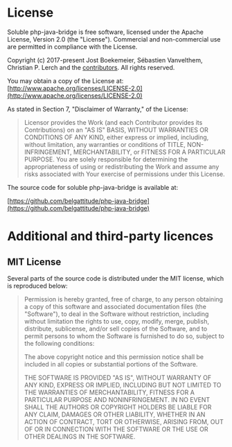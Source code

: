# License

Soluble php-java-bridge is free software, licensed under the Apache License, Version 2.0 (the
"License"). Commercial and non-commercial use are permitted in compliance with
the License.


Copyright (c) 2017-present Jost Boekemeier, Sébastien Vanvelthem, Christian P. Lerch and the
[contributors](https://github.com/belgattitude/php-java-bridge/blob/master/CREDITS.md).
All rights reserved.

You may obtain a copy of the License at:
[http://www.apache.org/licenses/LICENSE-2.0](http://www.apache.org/licenses/LICENSE-2.0)


As stated in Section 7, "Disclaimer of Warranty," of the License:

> Licensor provides the Work (and each Contributor provides its Contributions)
> on an "AS IS" BASIS, WITHOUT WARRANTIES OR CONDITIONS OF ANY KIND, either
> express or implied, including, without limitation, any warranties or
> conditions of TITLE, NON-INFRINGEMENT, MERCHANTABILITY, or FITNESS FOR A
> PARTICULAR PURPOSE. You are solely responsible for determining the
> appropriateness of using or redistributing the Work and assume any risks
> associated with Your exercise of permissions under this License.

The source code for soluble php-java-bridge is available at:

[https://github.com/belgattitude/php-java-bridge](https://github.com/belgattitude/php-java-bridge)

# Additional and third-party licences

## MIT License

Several parts of the source code is distributed under the MIT
license, which is reproduced below:

> Permission is hereby granted, free of charge, to any person obtaining a copy
> of this software and associated documentation files (the "Software"), to deal
> in the Software without restriction, including without limitation the rights
> to use, copy, modify, merge, publish, distribute, sublicense, and/or sell
> copies of the Software, and to permit persons to whom the Software is
> furnished to do so, subject to the following conditions:
>
> The above copyright notice and this permission notice shall be included in all
> copies or substantial portions of the Software.
>
> THE SOFTWARE IS PROVIDED "AS IS", WITHOUT WARRANTY OF ANY KIND, EXPRESS OR
> IMPLIED, INCLUDING BUT NOT LIMITED TO THE WARRANTIES OF MERCHANTABILITY,
> FITNESS FOR A PARTICULAR PURPOSE AND NONINFRINGEMENT. IN NO EVENT SHALL THE
> AUTHORS OR COPYRIGHT HOLDERS BE LIABLE FOR ANY CLAIM, DAMAGES OR OTHER
> LIABILITY, WHETHER IN AN ACTION OF CONTRACT, TORT OR OTHERWISE, ARISING FROM,
> OUT OF OR IN CONNECTION WITH THE SOFTWARE OR THE USE OR OTHER DEALINGS IN THE
> SOFTWARE.

